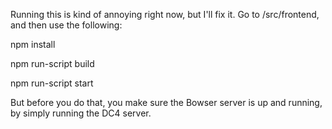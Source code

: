 Running this is kind of annoying right now, but I'll fix it.  Go to /src/frontend, and then use the following:

npm install

npm run-script build

npm run-script start

But before you do that, you make sure the Bowser server is up and running, by simply running the DC4 server. 
